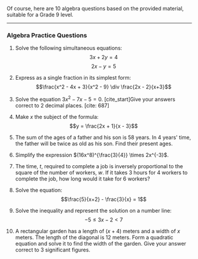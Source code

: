 Of course, here are 10 algebra questions based on the provided material, suitable for a Grade 9 level.

---
### **Algebra Practice Questions**

1.  Solve the following simultaneous equations:
    $$3x + 2y = 4$$   $$2x - y = 5$$

2.  Express as a single fraction in its simplest form:
    $$\frac{x^2 - 4x + 3}{x^2 - 9} \div \frac{2x - 2}{x+3}$$

3.  Solve the equation $3x^2 - 7x - 5 = 0$. [cite_start]Give your answers correct to 2 decimal places. [cite: 687]

4.  Make *x* the subject of the formula:
    $$y = \frac{2x + 1}{x - 3}$$

5.  The sum of the ages of a father and his son is 58 years. In 4 years' time, the father will be twice as old as his son. Find their present ages.

6.  Simplify the expression $(16x^8)^{\frac{3}{4}} \times 2x^{-3}$.

7.  The time, *t*, required to complete a job is inversely proportional to the square of the number of workers, *w*. If it takes 3 hours for 4 workers to complete the job, how long would it take for 6 workers?

8.  Solve the equation:
    $$\frac{5}{x+2} - \frac{3}{x} = 1$$

9.  Solve the inequality and represent the solution on a number line:
    $$-5 \le 3x - 2 < 7$$

10. A rectangular garden has a length of $(x+4)$ meters and a width of $x$ meters. The length of the diagonal is 12 meters. Form a quadratic equation and solve it to find the width of the garden. Give your answer correct to 3 significant figures.